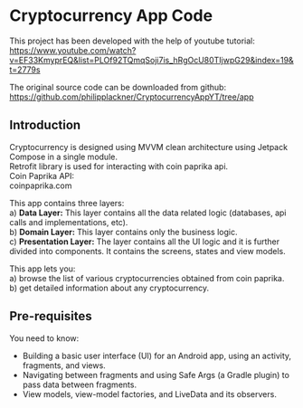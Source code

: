 Cryptocurrency App Code
==================================

This project has been developed with the help of youtube tutorial:<br>
https://www.youtube.com/watch?v=EF33KmyprEQ&list=PLOf92TQmqSoji7is_hRgOcU80TIjwpG29&index=19&t=2779s

The original source code can be downloaded from github:<br>
https://github.com/philipplackner/CryptocurrencyAppYT/tree/app

Introduction
------------

Cryptocurrency is designed using MVVM clean architecture using Jetpack Compose in a single module. <br>
Retrofit library is used for interacting with coin paprika api.<br>
Coin Paprika API:<br>
coinpaprika.com

This app contains three layers:<br>
a) <b>Data Layer:</b> This layer contains all the data related logic (databases, api calls and 
  implementations, etc).<br>
b) <b>Domain Layer:</b> This layer contains only the business logic.<br>
c) <b>Presentation Layer:</b> The layer contains all the UI logic and it is further divided into
  components. It contains the screens, states and view models. <br>

This app lets you:<br>
a) browse the list of various cryptocurrencies obtained from coin paprika.<br>
b) get detailed information about any cryptocurrency.<br>


Pre-requisites
--------------

You need to know:

* Building a basic user interface (UI) for an Android app, 
  using an activity, fragments, and views.
* Navigating between fragments and using Safe Args (a Gradle plugin) 
  to pass data between fragments.
* View models, view-model factories, and LiveData and its observers.
